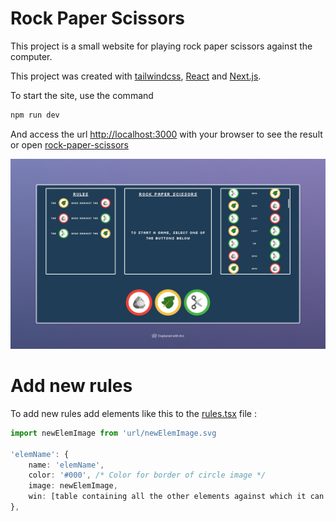 # Rock Paper Scissors

This project is a small website for playing rock paper scissors against the computer.

This project was created with [tailwindcss](https://tailwindcss.com/), [React](https://react.dev/) and [Next.js](https://nextjs.org/).

To start the site, use the command

```bash
npm run dev
```

And access the url [http://localhost:3000](http://localhost:3000) with your browser to see the result or open [rock-paper-scissors](https://rock-paper-scissors-swart-theta.vercel.app)

![](./public/screenshotDesktop.jpeg)

# Add new rules

To add new rules add elements like this to the [rules.tsx](./app/[lang]/utils/rules.tsx) file :

```typescript
import newElemImage from 'url/newElemImage.svg

'elemName': {
	name: 'elemName',
	color: '#000', /* Color for border of circle image */
	image: newElemImage,
	win: [table containing all the other elements against which it can win],
},
```
